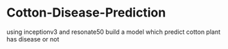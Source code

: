 # Cotton-Disease-Prediction
using inceptionv3 and resonate50 build a model which predict cotton plant has disease or not
